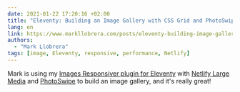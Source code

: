 ```yaml
---
date: 2021-01-22 17:20:16 +02:00
title: "Eleventy: Building an Image Gallery with CSS Grid and PhotoSwipe"
lang: en
link: https://www.markllobrera.com/posts/eleventy-building-image-gallery-photoswipe/
authors:
  - "Mark Llobrera"
tags: [image, Eleventy, responsive, performance, Netlify]
---
```


Mark is using my [Images Responsiver plugin for Eleventy](https://nhoizey.github.io/images-responsiver/eleventy-plugin-images-responsiver/) with [Netlify Large Media](https://www.netlify.com/products/large-media/) and [PhotoSwipe](https://photoswipe.com/) to build an image gallery, and it's really great!
